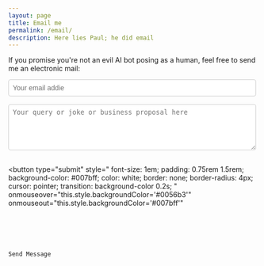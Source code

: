 ```yaml
---
layout: page
title: Email me
permalink: /email/
description: Here lies Paul; he did email
---
```

If you promise you're not an evil AI bot posing as a human, feel free to send me an electronic mail:

<form
  action="https://formspree.io/f/xknkengj"
  method="POST"
  style="display: flex; flex-direction: column; max-width: 500px; gap: 1rem;"
>
  <div style="display: flex; flex-direction: column; gap: 0.5rem;">
    <input 
      type="email" 
      style=" 
       font-size: 1em;
       padding: 0.5rem; 
       border: 1px solid #ccc; 
       border-radius: 4px;
       "
      id="email" 
      name="email" 
      placeholder="Your email addie" 
      required 
      style="padding: 0.5rem; border: 1px solid #ccc; border-radius: 4px;"
    >
  </div>

  <div style="display: flex; flex-direction: column; gap: 0.5rem;">
    <textarea 
      id="message" 
      name="message" 
      placeholder="Your query or joke or business proposal here" 
      required 
      rows="5" 
      style="padding: 0.5rem; border: 1px solid #ccc; border-radius: 4px; resize: vertical;"
    ></textarea>
  </div>

  <button 
    type="submit" 
    style="
      font-size: 1em;
      padding: 0.75rem 1.5rem;
      background-color: #007bff;
      color: white;
      border: none;
      border-radius: 4px;
      cursor: pointer;
      transition: background-color 0.2s;
    "
    onmouseover="this.style.backgroundColor='#0056b3'"
    onmouseout="this.style.backgroundColor='#007bff'"
  >
    Send Message
  </button>
</form>